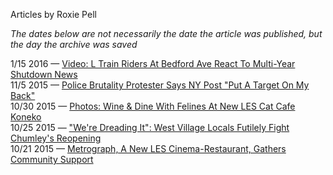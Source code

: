 Articles by Roxie Pell

*The dates below are not necessarily the date the article was published, but the day the archive was saved*

1/15 2016 — [Video: L Train Riders At Bedford Ave React To Multi-Year Shutdown News](https://web.archive.org/web/20160115082911/http://gothamist.com/2016/01/14/l_no.php)  
11/5 2015 — [Police Brutality Protester Says NY Post &quot;Put A Target On My Back&quot;](https://web.archive.org/web/20151105220949/http://gothamist.com/2015/11/05/police_brutality_protest.php)  
10/30 2015 — [Photos: Wine &amp; Dine With Felines At New LES Cat Cafe Koneko](https://web.archive.org/web/20151030042325/http://gothamist.com/2015/10/29/les_cat_cafe_nyc_koneko.php)  
10/25 2015 — [&quot;We're Dreading It&quot;: West Village Locals Futilely Fight Chumley's Reopening](https://web.archive.org/web/20151025122819/http://gothamist.com/2015/10/23/chumleys_village_fight.php)  
10/21 2015 — [Metrograph, A New LES Cinema-Restaurant, Gathers Community Support](https://web.archive.org/web/20151021082054/http://gothamist.com/2015/10/20/metrograph_cinema_les.php)  
